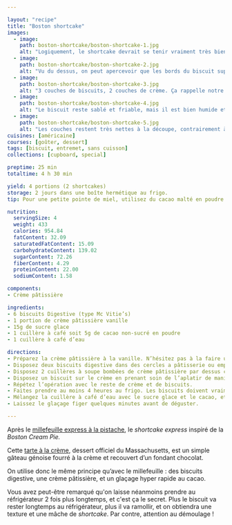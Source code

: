 ```yaml
---

layout: "recipe"
title: "Boston shortcake"
images:
  - image:
    path: boston-shortcake/boston-shortcake-1.jpg
    alt: "Logiquement, le shortcake devrait se tenir vraiment très bien, et pourra être dégusté à la cuillère. La découpe est bien nette, et la crème ne s’affaisse pas lorsque l’on appuie sur le biscuit."
  - image:
    path: boston-shortcake/boston-shortcake-2.jpg
    alt: "Vu du dessus, on peut apercevoir que les bords du biscuit supérieur sont abimés. Il faut faire très attention lors du démoulage, ou étaler suffisamment le glaçage au cacao pour cacher la misère."
  - image:
    path: boston-shortcake/boston-shortcake-3.jpg
    alt: "3 couches de biscuits, 2 couches de crème. Ça rappelle notre millefeuille, ça ressemble à un shortcake à la fraise, mais c‘est la texture du biscuit ramolli qui change tout."
  - image:
    path: boston-shortcake/boston-shortcake-4.jpg
    alt: "Le biscuit reste sablé et friable, mais il est bien humide et mou."
  - image:
    path: boston-shortcake/boston-shortcake-5.jpg
    alt: "Les couches restent très nettes à la découpe, contrairement à ce que vous avez peut-être experimenté avec le millefeuille express."
cuisines: [américaine]
courses: [goûter, dessert]
tags: [biscuit, entremet, sans cuisson]
collections: [cupboard, special]

preptime: 25 min
totaltime: 4 h 30 min

yield: 4 portions (2 shortcakes)
storage: 2 jours dans une boîte hermétique au frigo.
tip: Pour une petite pointe de miel, utilisez du cacao malté en poudre type Tonimalt pour le glaçage.

nutrition:
  servingSize: 4
  weight: 433
  calories: 954.84
  fatContent: 32.09
  saturatedFatContent: 15.09
  carbohydrateContent: 139.02
  sugarContent: 72.26
  fiberContent: 4.29
  proteinContent: 22.00
  sodiumContent: 1.58

components:
- Crème pâtissière

ingredients:
- 6 biscuits Digestive (type Mc Vitie’s)
- 1 portion de crème pâtissière vanille
- 15g de sucre glace
- 1 cuillère à café soit 5g de cacao non-sucré en poudre
- 1 cuillère à café d’eau

directions:
- Préparez la crème pâtissière à la vanille. N’hésitez pas à la faire un peu plus épaissir que d’habitude. Réservez.
- Disposez deux biscuits digestive dans des cercles a pâtisserie ou emporte-pièces (le biscuit fait un peu moins de 8 cm). Ce biscuit constitue la base de notre shortcake.
- Disposez 2 cuillères à soupe bombées de crème pâtissière par dessus chaque biscuit. 
- Disposez un biscuit sur le crème en prenant soin de l’aplatir de manière bien homogène.
- Répétez l’opération avec le reste de crème et de biscuits.
- Faites prendre au moins 4 heures au frigo. Les biscuits doivent vraiment bien ramollir et la crème, épaissir. Faites attention en enlevant les cercles à pâtisserie, les biscuits se révèlent particulièrement fragiles, allez-y progressivement
- Mélangez la cuillère à café d’eau avec le sucre glace et le cacao, et fouettez bien. On cherche à obtenir un glaçage pas trop liquide, qui peut néanmoins être étalé sur le dessus du millefeuille à l’aide d’une spatule.
- Laissez le glaçage figer quelques minutes avant de déguster.

---
```


Après le [millefeuille express à la pistache](millefeuille-express.html), le <i lang="en">shortcake express</i> inspiré de la <i lang="en">Boston Cream Pie.</i>

Cette [tarte à la crème](https://fr.wikipedia.org/wiki/Tarte_à_la_crème_de_Boston), dessert officiel du Massachusetts, est un simple gâteau génoise fourré à la crème et recouvert d’un fondant chocolat.

On utilise donc le même principe qu’avec le millefeuille&nbsp;: des biscuits digestive, une crème pâtissière, et un glaçage hyper rapide au cacao. 

Vous avez peut-être remarqué qu'on laisse néanmoins prendre au réfrigérateur 2 fois plus longtemps, et c'est ça le secret. Plus le biscuit va rester longtemps au réfrigérateur, plus il va ramollir, et on obtiendra une texture et une mâche de <i lang="en">shortcake</i>. Par contre, attention au démoulage&nbsp;!